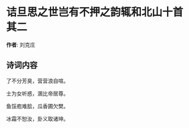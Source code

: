 # 诘旦思之世岂有不押之韵辄和北山十首  其二

**作者**: 刘克庄

## 诗词内容

了不分芳臭，营营浪自喧。

士为女听惑，溷比帝居尊。

鱼馁庖难脍，瓜香圃欠樊。

冰霜不恕汝，卦义取诸坤。

